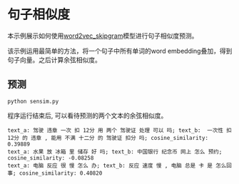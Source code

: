 # 句子相似度

本示例展示如何使用[word2vec_skipgram](https://www.paddlepaddle.org.cn/hubdetail?name=word2vec_skipgram&en_category=SemanticModel)模型进行句子相似度预测。

该示例运用最简单的方法，将一个句子中所有单词的word embedding叠加，得到句子向量。之后计算余弦相似度。

## 预测

```shell
python sensim.py
```

程序运行结束后, 可以看待预测的两个文本的余弦相似度。

```
text_a: 驾驶 违章 一次 扣 12分 用 两个 驾驶证 处理 可以 吗; text_b:  一次性 扣 12分 的 违章 , 能用 不满 十二分 的 驾驶证 扣分 吗; cosine_similarity: 0.39889
text_a: 水果 放 冰箱 里 储存 好 吗; text_b: 中国银行 纪念币 网上 怎么 预约; cosine_similarity: -0.08258
text_a: 电脑 反应 很 慢 怎么 办; text_b: 反应 速度 慢 , 电脑 总是 卡 是 怎么回事; cosine_similarity: 0.40820
```
